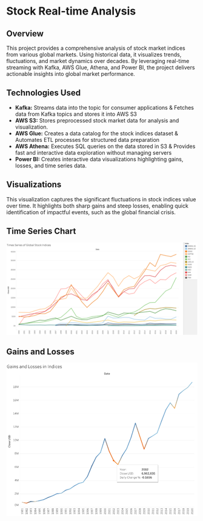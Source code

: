 # Stock Real-time Analysis

## Overview
This project provides a comprehensive analysis of stock market indices from various global markets. 
Using historical data, it visualizes trends, fluctuations, and market dynamics over decades. 
By leveraging real-time streaming with Kafka, AWS Glue, Athena, and Power BI, the project delivers actionable insights into global market performance.

## Technologies Used
- **Kafka:** Streams data into the topic for consumer applications & Fetches data from Kafka topics and stores it into AWS S3
- **AWS S3:** Stores preprocessed stock market data for analysis and visualization.
- **AWS Glue:** Creates a data catalog for the stock indices dataset & Automates ETL processes for structured data preparation
- **AWS Athena:** Executes SQL queries on the data stored in S3 & Provides fast and interactive data exploration without managing servers
- **Power BI:** Creates interactive data visualizations highlighting gains, losses, and time series data.

## Visualizations
This visualization captures the significant fluctuations in stock indices value over time. 
It highlights both sharp gains and steep losses, enabling quick identification of impactful events, such as the global financial crisis. 

## Time Series Chart
![Time Series](images/time%20series.png)

## Gains and Losses
![Gains and Losses](images/gains%20and%20losses.png)